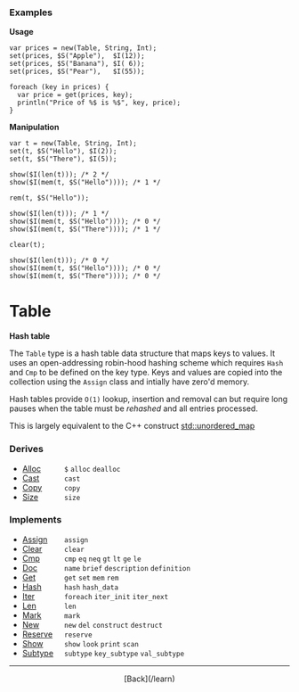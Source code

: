   <div class="row">
  <div class="col-xs-6 col-md-6">

### Examples

__Usage__

    var prices = new(Table, String, Int);
    set(prices, $S("Apple"),  $I(12));
    set(prices, $S("Banana"), $I( 6));
    set(prices, $S("Pear"),   $I(55));
    
    foreach (key in prices) {
      var price = get(prices, key);
      println("Price of %$ is %$", key, price);
    }
    

__Manipulation__

    var t = new(Table, String, Int);
    set(t, $S("Hello"), $I(2));
    set(t, $S("There"), $I(5));
    
    show($I(len(t))); /* 2 */
    show($I(mem(t, $S("Hello")))); /* 1 */
    
    rem(t, $S("Hello"));
    
    show($I(len(t))); /* 1 */
    show($I(mem(t, $S("Hello")))); /* 0 */
    show($I(mem(t, $S("There")))); /* 1 */
    
    clear(t);
    
    show($I(len(t))); /* 0 */
    show($I(mem(t, $S("Hello")))); /* 0 */
    show($I(mem(t, $S("There")))); /* 0 */
    



  </div>
  <div class="col-xs-6 col-md-6">

# Table
__Hash table__

The `Table` type is a hash table data structure that maps keys to values. It uses an open-addressing robin-hood hashing scheme which requires `Hash` and `Cmp` to be defined on the key type. Keys and values are copied into the collection using the `Assign` class and intially have zero'd memory.

Hash tables provide `O(1)` lookup, insertion and removal can but require long pauses when the table must be _rehashed_ and all entries processed.

This is largely equivalent to the C++ construct [std::unordered_map](http://www.cplusplus.com/reference/unordered_map/unordered_map/)

### Derives

* <span style="width:75px; float:left;">[Alloc](/learn/alloc)</span>`$` `alloc` `dealloc` 
* <span style="width:75px; float:left;">[Cast](/learn/cast)</span>`cast` 
* <span style="width:75px; float:left;">[Copy](/learn/copy)</span>`copy` 
* <span style="width:75px; float:left;">[Size](/learn/size)</span>`size` 
### Implements

* <span style="width:75px; float:left;">[Assign](/learn/assign)</span>`assign` 
* <span style="width:75px; float:left;">[Clear](/learn/clear)</span>`clear` 
* <span style="width:75px; float:left;">[Cmp](/learn/cmp)</span>`cmp` `eq` `neq` `gt` `lt` `ge` `le` 
* <span style="width:75px; float:left;">[Doc](/learn/doc)</span>`name` `brief` `description` `definition` 
* <span style="width:75px; float:left;">[Get](/learn/get)</span>`get` `set` `mem` `rem` 
* <span style="width:75px; float:left;">[Hash](/learn/hash)</span>`hash` `hash_data` 
* <span style="width:75px; float:left;">[Iter](/learn/iter)</span>`foreach` `iter_init` `iter_next` 
* <span style="width:75px; float:left;">[Len](/learn/len)</span>`len` 
* <span style="width:75px; float:left;">[Mark](/learn/mark)</span>`mark` 
* <span style="width:75px; float:left;">[New](/learn/new)</span>`new` `del` `construct` `destruct` 
* <span style="width:75px; float:left;">[Reserve](/learn/reserve)</span>`reserve` 
* <span style="width:75px; float:left;">[Show](/learn/show)</span>`show` `look` `print` `scan` 
* <span style="width:75px; float:left;">[Subtype](/learn/subtype)</span>`subtype` `key_subtype` `val_subtype` 

* * *

  <p style="text-align:center;">
[Back](/learn)
  </p>

  </div>
  </div>
